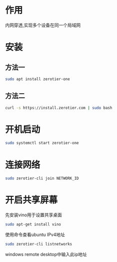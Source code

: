 # 作用

内网穿透,实现多个设备在同一个局域网

# 安装

## 方法一

``` bash
sudo apt install zerotier-one
```

## 方法二

``` bash
curl -s https://install.zerotier.com | sudo bash
```

# 开机启动

``` bash
sudo systemctl start zerotier-one
```

# 连接网络

``` bash
sudo zerotier-cli join NETWORK_ID
```

# 开启共享屏幕

先安装vino用于设置共享桌面

```bash
sudo apt-get install vino
```

使用命令查看ubuntu IPv4地址

```bash
sudo zerotier-cli listnetworks
```

windows remote desktop中输入此ip地址
